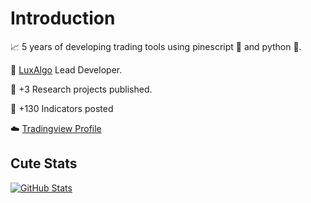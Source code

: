 # Introduction

📈 5 years of developing trading tools using pinescript 🌲 and python 🐍.

💼 [LuxAlgo](https://www.luxalgo.com) Lead Developer.

🔬 +3 Research projects published.

📏 +130 Indicators posted

☁️ [Tradingview Profile](https://www.tradingview.com/u/alexgrover/)

## Cute Stats

[![GitHub Stats](https://github-readme-stats.vercel.app/api?username=alexgrover&show_icons=true&theme=nightowl)](https://github.com/alexgrover)
